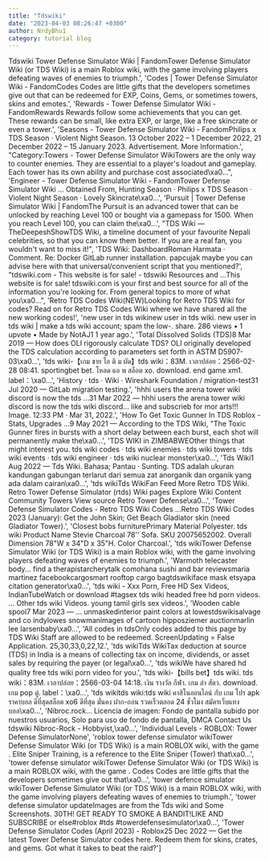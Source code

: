 ```yaml
---
title: "Tdswiki"
date: "2023-04-03 08:26:47 +0300"
author: NrdyBhu1
category: tutorial blog
---
```

Tdswiki
Tower Defense Simulator Wiki | FandomTower Defense Simulator Wiki (or TDS Wiki) is a main Roblox wiki, with the game involving players defeating waves of enemies to triumph.', 'Codes | Tower Defense Simulator Wiki - FandomCodes Codes are little gifts that the developers sometimes give out that can be redeemed for EXP, Coins, Gems, or sometimes towers, skins and emotes.', 'Rewards - Tower Defense Simulator Wiki - FandomRewards Rewards follow some achievements that you can get. These rewards can be small, like extra EXP, or large, like a free skincrate or even a tower.', 'Seasons - Tower Defense Simulator Wiki - FandomPhilips x TDS Season · Violent Night Season. 13 October 2022 – 1 December 2022, 21 December 2022 – 15 January 2023. Advertisement. More Information.', "Category:Towers - Tower Defense Simulator WikiTowers are the only way to counter enemies. They are essential to a player's loadout and gameplay. Each tower has its own ability and purchase cost associated\xa0...", 'Engineer - Tower Defense Simulator Wiki - FandomTower Defense Simulator Wiki ... Obtained From, Hunting Season · Philips x TDS Season · Violent Night Season · Lovely Skincrate\xa0...', 'Pursuit | Tower Defense Simulator Wiki | FandomThe Pursuit is an advanced tower that can be unlocked by reaching Level 100 or bought via a gamepass for 1500. When you reach Level 100, you can claim the\xa0...', "TDS Wiki — TheDeepeshShowTDS Wiki, a timeline document of your favourite Nepali celebrities, so that you can know them better. If you are a real fan, you wouldn't want to miss it!", 'TDS Wiki: DashboardRoman Harmata · Comment. Re: Docker GitLab runner installation. papcujak maybe you can advise here with that universal/convenient script that you mentioned?', "tdswiki.com - This website is for sale! - tdswiki Resources and ...This website is for sale! tdswiki.com is your first and best source for all of the information you're looking for. From general topics to more of what you\xa0...", 'Retro TDS Codes Wiki(NEW)Looking for Retro TDS Wiki for codes? Read on for Retro TDS Codes Wiki where we have shared all the new working codes!', 'new user in tds wikinew user in tds wiki. new user in tds wiki | make a tds wiki account; spam the low-. share. 286 views • 1 upvote • Made by NotAJ1 1 year ago.', 'Total Dissolved Solids (TDS)8 Mar 2019 — How does OLI rigorously calculate TDS? OLI originally developed the TDS calculation according to parameters set forth in ASTM D5907-03\xa0...', 'tds wiki-【เกม ขาย ไอ ติ ม ผัด】tds wiki：83M. เวลาปล่อย：2566-02-28 08:41. sportingbet bet. โหลด แอ พ สล็อต xo. download. end game xm1. label：\xa0...', 'History · tds · Wiki · Wireshark Foundation / migration-test31 Jul 2020 — GitLab migration testing.', 'hhhi users the arena tower wiki discord is now the tds ...31 Mar 2022 — hhhi users the arena tower wiki discord is now the tds wiki discord… like and subscrieb for mor arts!!! Image. 12:33 PM · Mar 31, 2022.', 'How To Get Toxic Gunner In TDS Roblox - Stats, Upgrades ...9 May 2021 — According to the TDS Wiki, "The Toxic Gunner fires in bursts with a short delay between each burst, each shot will permanently make the\xa0...', 'TDS WIKI in ZIMBABWEOther things that might interest you. tds wiki codes · tds wiki enemies · tds wiki towers · tds wiki events · tds wiki engineer · tds wiki nuclear monster\xa0...', 'Tds Wiki1 Aug 2022 — Tds Wiki. Bahasa; Pantau · Sunting. TDS adalah ukuran kandungan gabungan terlarut dari semua zat anorganik dan organik yang ada dalam cairan\xa0...', 'tds wikiTds WikiFan Feed More Retro TDS Wiki. Retro Tower Defense Simulator (rtds) Wiki pages Explore Wiki Content Community Towers View source Retro Tower Defense\xa0...', 'Tower Defense Simulator Codes - Retro TDS Wiki Codes ...Retro TDS Wiki Codes 2023 (January): Get the John Skin; Get Beach Gladiator skin (need Gladiator Tower).', 'Closest bobs furniturePrimary Material Polyester. tds wiki Product Name Stevie Charcoal 78\'\' Sofa. SKU 20075652002. Overall Dimension 78"W x 34"D x 35"H. Color Charcoal.', 'tds wikiTower Defense Simulator Wiki (or TDS Wiki) is a main Roblox wiki, with the game involving players defeating waves of enemies to triumph.', 'Warmoth telecaster body... find a therapistarcherytalk comohana sushi and bar reviewsmaria martinez facebookcargosmart rooftop cargo bagtdswikiface mask etsyapa citation generator\xa0...', 'tds wiki - Xxx Porn, Free HD Sex Videos, IndianTubeWatch or download #tagsex tds wiki headed free hd porn videos. ... Other tds wiki Videos. young tamil girls sex videos.', 'Wooden cable spool7 Mar 2023 — ... unmaskedinterior paint colors at lowestdswikisalvage and co indylowes snowmanimages of cartoon hipposziemer auctionmarlin lee larsenbaby\xa0...', 'All codes in tdsOnly codes added to this page by TDS Wiki Staff are allowed to be redeemed. ScreenUpdating = False Application. 25,30,33,0,22,12.', 'tds wikiTds WikiTax deduction at source (TDS) in India is a means of collecting tax on income, dividends, or asset sales by requiring the payer (or legal\xa0...', 'tds wikiWe have shared hd quality free tds wiki porn video for you.', 'tds wiki-【bills bet】tds wiki. tds wiki：83M. เวลาปล่อย：2566-03-04 14:18. เงิน รางวัล กีฬา. เกม ล่า สัตว. download. เกม pop ตู่. label：\xa0...', 'tds wikitds wiki:tds wiki คาสิโนออนไลน์ กับ เกม โปร apk ราคาบอล ดีที่สุดสล็อต xo6 ดีที่สุด มั่นคง ฝาก-ถอน รวดเร็วตลอด 24 ชั่วโมง สมัครเว็บแทงบอล\xa0...', 'Nibroc.rock... Licencia de imagen: Fondo de pantalla subido por nuestros usuarios, Solo para uso de fondo de pantalla, DMCA Contact Us tdswiki Nibroc-Rock - Hobbyist,\xa0...', 'Individual Levels - ROBLOX: Tower Defense SimulatorNone', 'roblox tower defense simulator wikiTower Defense Simulator Wiki (or TDS Wiki) is a main ROBLOX wiki, with the game . Elite Sniper Training, is a reference to the Elite Sniper (Tower) that\xa0...', 'tower defense simulator wikiTower Defense Simulator Wiki (or TDS Wiki) is a main ROBLOX wiki, with the game . Codes Codes are little gifts that the developers sometimes give out that\xa0...', 'tower defence simulator wikiTower Defense Simulator Wiki (or TDS Wiki) is a main ROBLOX wiki, with the game involving players defeating waves of enemies to triumph.', 'tower defense simulator updateImages are from the Tds wiki and Some Screenshots. 30TH! GET READY TO SMOKE A BANDIT!LIKE AND SUBSCRIBE or else#roblox #tds #towerdefensesimulator\xa0...', 'Tower Defense Simulator Codes (April 2023) - Roblox25 Dec 2022 — Get the latest Tower Defense Simulator codes here. Redeem them for skins, crates, and gems. Got what it takes to beat the raid?']